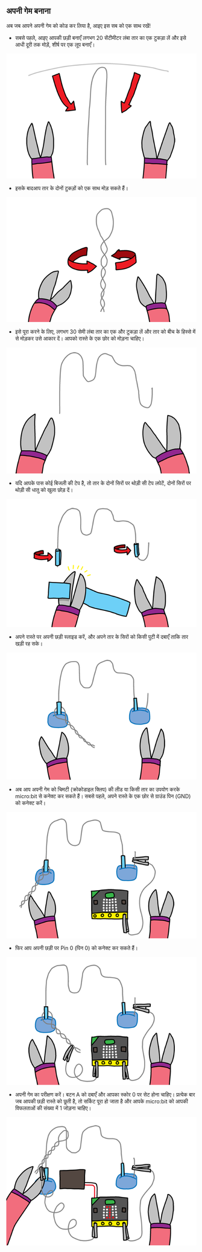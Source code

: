 ## अपनी गेम बनाना

अब जब आपने अपनी गेम को कोड कर लिया है, आइए इस सब को एक साथ रखें!

+ सबसे पहले, आइए आपकी छड़ी बनाएँ लगभग 20 सेंटीमीटर लंबा तार का एक टुकड़ा लें और इसे आधी दूरी तक मोड़ें, शीर्ष पर एक लूप बनाएँ।

![screenshot](images/frustration-wand-bend.png)

+ इसके बादआप तार के दोनों टुकड़ों को एक साथ मोड़ सकते हैं।

![स्क्रीनशॉट](images/frustration-wand-twist.png)

+ इसे पूरा करने के लिए, लगभग 30 सेमी लंबा तार का एक और टुकड़ा लें और तार को बीच के हिस्से में से मोड़कर उसे आकार दें। आपको रास्ते के एक छोर को मोड़ना चाहिए।

![स्क्रीनशॉट](images/frustration-course-bend.png)

+ यदि आपके पास कोई बिजली की टेप है, तो तार के दोनों सिरों पर थोड़ी सी टेप लपेटें, दोनों सिरों पर थोड़ी सी धातु को खुला छोड़ दें।

![स्क्रीनशॉट](images/frustration-course-tape.png)

+ अपने रास्ते पर अपनी छड़ी स्लाइड करें, और अपने तार के सिरों को किसी पुटी में दबाएँ ताकि तार खड़ी रह सके।

![स्क्रीनशॉट](images/frustration-course-putty.png)

+ अब आप अपनी गेम को चिमटी (क्रोकोडाइल क्लिप) की लीड या किसी तार का उपयोग करके micro:bit से कनेक्ट कर सकते हैं। सबसे पहले, अपने रास्ते के एक छोर से ग्राउंड पिन (GND) को कनेक्ट करें।

![स्क्रीनशॉट](images/frustration-gnd-connect.png)

+ फिर आप अपनी छड़ी पर Pin 0 (पिन 0) को कनेक्ट कर सकते हैं।

![स्क्रीनशॉट](images/frustration-pin0-connect.png)

+ अपनी गेम का परीक्षण करें। बटन A को दबाएँ और आपका स्कोर 0 पर सेट होना चाहिए। प्रत्येक बार जब आपकी छड़ी रास्ते को छूती है, तो सर्किट पूरा हो जाता है और आपके micro:bit को आपकी विफलताओं की संख्या में 1 जोड़ना चाहिए।

![स्क्रीनशॉट](images/frustration-final.png)